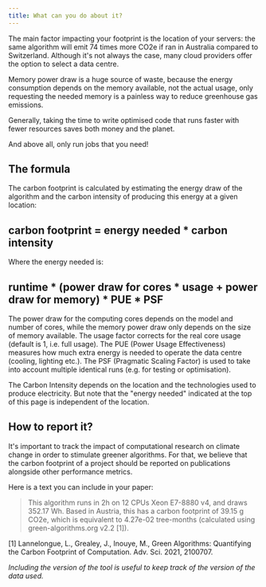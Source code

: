 ```yaml
---
title: What can you do about it?
---
```


The main factor impacting your footprint is the location of your servers: the same algorithm will emit 74 times more CO2e if ran in Australia compared to Switzerland. Although it's not always the case, many cloud providers offer the option to select a data centre.

Memory power draw is a huge source of waste, because the energy consumption depends on the memory available, not the actual usage, only requesting the needed memory is a painless way to reduce greenhouse gas emissions.

Generally, taking the time to write optimised code that runs faster with fewer resources saves both money and the planet.

And above all, only run jobs that you need!

## The formula

The carbon footprint is calculated by estimating the energy draw of the algorithm and the carbon intensity of producing this energy at a given location:

<!-- TODO Render these nicely -->

## carbon footprint = energy needed * carbon intensity

Where the energy needed is:

## runtime * (power draw for cores * usage + power draw for memory) * PUE * PSF

The power draw for the computing cores depends on the model and number of cores, while the memory power draw only depends on the size of memory available. The usage factor corrects for the real core usage (default is 1, i.e. full usage). The PUE (Power Usage Effectiveness) measures how much extra energy is needed to operate the data centre (cooling, lighting etc.). The PSF (Pragmatic Scaling Factor) is used to take into account multiple identical runs (e.g. for testing or optimisation).

The Carbon Intensity depends on the location and the technologies used to produce electricity. But note that the "energy needed" indicated at the top of this page is independent of the location.

## How to report it?

It's important to track the impact of computational research on climate change in order to stimulate greener algorithms. For that, we believe that the carbon footprint of a project should be reported on publications alongside other performance metrics.

Here is a text you can include in your paper:

> This algorithm runs in 2h on 12 CPUs Xeon E7-8880 v4, and draws 352.17 Wh. Based in Austria, this has a carbon footprint of 39.15 g CO2e, which is equivalent to 4.27e-02 tree-months (calculated using green-algorithms.org v2.2 [1]).

[1] Lannelongue, L., Grealey, J., Inouye, M., Green Algorithms: Quantifying the Carbon Footprint of Computation. Adv. Sci. 2021, 2100707.

*Including the version of the tool is useful to keep track of the version of the data used.*

